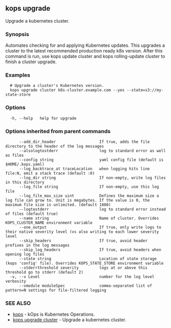 
<!--- This file is automatically generated by make gen-cli-docs; changes should be made in the go CLI command code (under cmd/kops) -->

## kops upgrade

Upgrade a kubernetes cluster.

### Synopsis

Automates checking for and applying Kubernetes updates. This upgrades a cluster to the latest recommended production ready k8s version. After this command is run, use kops update cluster and kops rolling-update cluster to finish a cluster upgrade.

### Examples

```
  # Upgrade a cluster's Kubernetes version.
  kops upgrade cluster k8s-cluster.example.com --yes --state=s3://my-state-store
```

### Options

```
  -h, --help   help for upgrade
```

### Options inherited from parent commands

```
      --add_dir_header                   If true, adds the file directory to the header of the log messages
      --alsologtostderr                  log to standard error as well as files
      --config string                    yaml config file (default is $HOME/.kops.yaml)
      --log_backtrace_at traceLocation   when logging hits line file:N, emit a stack trace (default :0)
      --log_dir string                   If non-empty, write log files in this directory
      --log_file string                  If non-empty, use this log file
      --log_file_max_size uint           Defines the maximum size a log file can grow to. Unit is megabytes. If the value is 0, the maximum file size is unlimited. (default 1800)
      --logtostderr                      log to standard error instead of files (default true)
      --name string                      Name of cluster. Overrides KOPS_CLUSTER_NAME environment variable
      --one_output                       If true, only write logs to their native severity level (vs also writing to each lower severity level
      --skip_headers                     If true, avoid header prefixes in the log messages
      --skip_log_headers                 If true, avoid headers when opening log files
      --state string                     Location of state storage (kops 'config' file). Overrides KOPS_STATE_STORE environment variable
      --stderrthreshold severity         logs at or above this threshold go to stderr (default 2)
  -v, --v Level                          number for the log level verbosity
      --vmodule moduleSpec               comma-separated list of pattern=N settings for file-filtered logging
```

### SEE ALSO

* [kops](kops.md)	 - kOps is Kubernetes Operations.
* [kops upgrade cluster](kops_upgrade_cluster.md)	 - Upgrade a kubernetes cluster.

